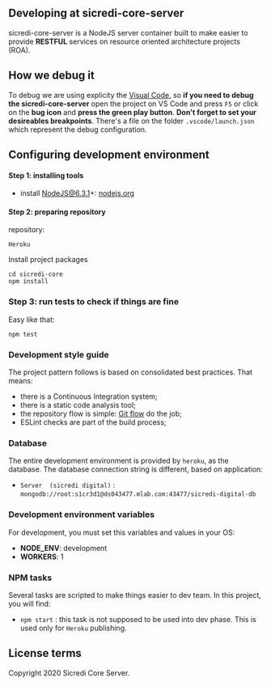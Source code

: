 ## Developing at sicredi-core-server

sicredi-core-server is a NodeJS server container built to make easier to provide **RESTFUL** services on resource oriented architecture projects (ROA).

## How we debug it
To debug we are using explicity the [Visual Code](https://code.visualstudio.com/), so **if you need to debug the sicredi-core-server** open the project on VS Code and press ```F5``` or click on the **bug icon** and **press the green play button**. **Don't forget to set your desireables breakpoints**.
There's a file on the folder ```.vscode/launch.json``` which represent the debug configuration.

## Configuring development environment

#### Step 1: installing tools

* install NodeJS@6.3.1+: [nodejs.org](http://nodejs.org)

#### Step 2: preparing repository

repository:
```
Heroku
```

Install project packages
```
cd sicredi-core
npm install
```
### Step 3: run tests to check if things are fine

Easy like that:
```
npm test
```

### Development style guide

The project pattern follows is based on consolidated best practices. That means:
* there is a Continuous Integration system;
* there is a static code analysis tool;
* the repository flow is simple: [Git flow](https://www.atlassian.com/git/tutorials/comparing-workflows/feature-branch-workflow) do the job;
* ESLint checks are part of the build process;

### Database

The entire development environment is provided by ```heroku```, as the database. The database connection string is different, based on application:

* `Server  (sicredi digital)` : ```mongodb://root:s1cr3d1@ds043477.mlab.com:43477/sicredi-digital-db```


### Development environment variables

For development, you must set this variables and values in your OS:
  * __NODE_ENV__: development
  * __WORKERS__: 1

### NPM tasks

Several tasks are scripted to make things easier to dev team. In this project, you will find:
  * ```npm start```                  : this task is not supposed to be used into dev phase. This is used only for ```Heroku``` publishing.


## License terms

Copyright 2020 Sicredi Core Server.

